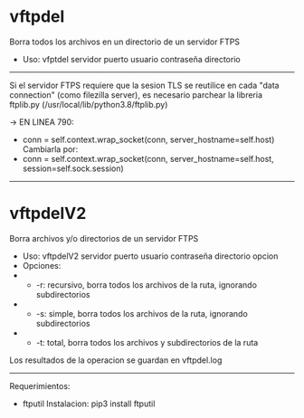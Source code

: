 # vftpdel

Borra todos los archivos en un directorio de un servidor FTPS

- Uso: vfptdel servidor puerto usuario contraseña directorio

-----------------------------------------------
Si el servidor FTPS requiere que la sesion TLS se reutilice en cada "data connection" (como filezilla server), 
es necesario parchear la libreria ftplib.py (/usr/local/lib/python3.8/ftplib.py)

-> EN LINEA 790:
- conn = self.context.wrap_socket(conn, server_hostname=self.host)
Cambiarla por:
- conn = self.context.wrap_socket(conn, server_hostname=self.host, session=self.sock.session)
------------------------------------------------
# vftpdelV2

Borra archivos y/o directorios de un servidor FTPS

- Uso: vftpdelV2 servidor puerto usuario contraseña directorio opcion
- Opciones: 
- - -r: recursivo, borra todos los archivos de la ruta, ignorando subdirectorios
- - -s: simple, borra todos los archivos de la ruta, ignorando subdirectorios
- - -t: total, borra todos los archivos y subdirectorios de la ruta

Los resultados de la operacion se guardan en vftpdel.log

--------------------------------------------------
Requerimientos:
- ftputil 
Instalacion: pip3 install ftputil